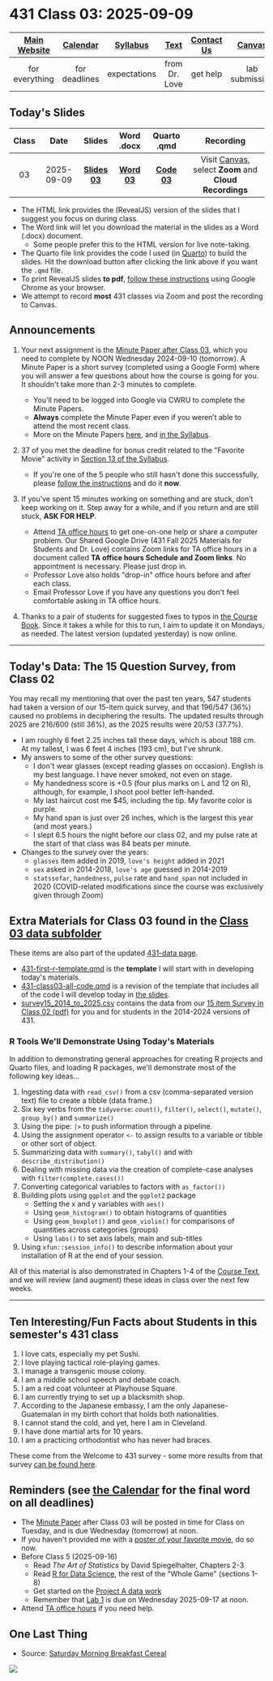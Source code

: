 # 431 Class 03: 2025-09-09

[Main Website](https://thomaselove.github.io/431-2025/) | [Calendar](https://thomaselove.github.io/431-2025/calendar.html) | [Syllabus](https://thomaselove.github.io/431-syllabus-2025/) | [Text](https://thomaselove.github.io/431-book/) | [Contact Us](https://thomaselove.github.io/431-2025/contact.html) | [Canvas](https://canvas.case.edu) | [Data and Code](https://github.com/THOMASELOVE/431-data)
:-----------: | :--------------: | :----------: | :---------: | :-------------: | :-----------: | :------------:
for everything | for deadlines | expectations | from Dr. Love | get help | lab submission | for downloads

## Today's Slides

Class | Date | Slides | Word .docx | Quarto .qmd | Recording
:---: | :--------: | :------: | :------: | :------: | :-------------:
03 | 2025-09-09 | **[Slides 03](https://thomaselove.github.io/431-slides-2025/class03.html)** | **[Word 03](https://thomaselove.github.io/431-slides-2025/class03w.docx)** | **[Code 03](https://github.com/THOMASELOVE/431-slides-2025/blob/main/class03.qmd)** | Visit [Canvas](https://canvas.case.edu/), select **Zoom** and **Cloud Recordings**

- The HTML link provides the (RevealJS) version of the slides that I suggest you focus on during class.
- The Word link will let you download the material in the slides as a Word (.docx) document.
    - Some people prefer this to the HTML version for live note-taking.
- The Quarto file link provides the code I used (in [Quarto](https://quarto.org/)) to build the slides. Hit the download button after clicking the link above if you want the `.qmd` file.
- To print RevealJS slides **to pdf**, [follow these instructions](https://quarto.org/docs/presentations/revealjs/presenting.html#print-to-pdf) using Google Chrome as your browser.
- We attempt to record **most** 431 classes via Zoom and post the recording to Canvas.


## Announcements

1. Your next assignment is the [Minute Paper after Class 03](https://bit.ly/431-2025-minute-03), which you need to complete by NOON Wednesday 2024-09-10 (tomorrow). A Minute Paper is a short survey (completed using a Google Form) where you will answer a few questions about how the course is going for you. It shouldn't take more than 2-3 minutes to complete.
    - You'll need to be logged into Google via CWRU to complete the Minute Papers. 
    - **Always** complete the Minute Paper even if you weren’t able to attend the most recent class. 
    - More on the Minute Papers [here](https://github.com/THOMASELOVE/431-minute-2025), and [in the Syllabus](https://thomaselove.github.io/431-syllabus-2025/10_assignments.html#minute-papers).

2. 37 of you met the deadline for bonus credit related to the "Favorite Movie" activity in [Section 13 of the Syllabus](https://thomaselove.github.io/431-syllabus-2025/13_movies.html). 
    - If you're one of the 5 people who still hasn't done this successfully, please [follow the instructions](https://thomaselove.github.io/431-syllabus-2025/13_movies.html) and do it **now**.

3. If you’ve spent 15 minutes working on something and are stuck, don’t keep working on it. Step away for a while, and if you return and are still stuck, **ASK FOR HELP**.
    - Attend [TA office hours](https://thomaselove.github.io/431-2025/contact.html) to get one-on-one help or share a computer problem. Our Shared Google Drive (431 Fall 2025 Materials for Students and Dr. Love) contains Zoom links for TA office hours in a document called **TA office hours Schedule and Zoom links**. No appointment is necessary. Please just drop in.
    - Professor Love also holds "drop-in" office hours before and after each class.
    - Email Professor Love if you have any questions you don't feel comfortable asking in TA office hours.

4. Thanks to a pair of students for suggested fixes to typos in [the Course Book](https://thomaselove.github.io/431-book/). Since it takes a while for this to run, I aim to update it on Mondays, as needed. The latest version (updated yesterday) is now online.

-------

## Today's Data: The 15 Question Survey, from Class 02

You may recall my mentioning that over the past ten years, 547 students had taken a version of our 15-item quick survey, and that 196/547 (36%) caused no problems in deciphering the results. The updated results through 2025 are 216/600 (still 36%), as the 2025 results were 20/53 (37.7%).

- I am roughly 6 feet 2.25 inches tall these days, which is about 188 cm. At my tallest, I was 6 feet 4 inches (193 cm), but I've shrunk.
- My answers to some of the other survey questions:
    - I don't wear glasses (except reading glasses on occasion). English is my best language. I have never smoked, not even on stage.
    - My handedness score is +0.5 (four plus marks on L and 12 on R), although, for example, I shoot pool better left-handed.
    - My last haircut cost me $45, including the tip. My favorite color is purple.
    - My hand span is just over 26 inches, which is the largest this year (and most years.)
    - I slept 6.5 hours the night before our class 02, and my pulse rate at the start of that class was 84 beats per minute.
- Changes to the survey over the years:
    - `glasses` item added in 2019, `love's height` added in 2021
    - `sex` asked in 2014-2018, `love's age` guessed in 2014-2019
    - `statssofar`, `handedness`, `pulse` rate and `hand_span` not included in 2020 (COVID-related modifications since the course was exclusively given through Zoom)

## Extra Materials for Class 03 found in the [Class 03 data subfolder](https://github.com/THOMASELOVE/431-classes-2025/tree/main/class03/data)

These items are also part of the updated [431-data page](https://github.com/THOMASELOVE/431-data).

- [431-first-r-template.qmd](data/431-first-r-template.qmd) is the **template** I will start with in developing today's materials.
- [431-class03-all-code.qmd](data/431-class03-allcode.qmd) is a revision of the template that includes all of the code I will develop today in [the slides](https://thomaselove.github.io/431-slides-2024/class03.html).
- [survey15_2014_to_2025.csv](data/survey15_2014_to_2025.csv) contains the data from our [15 item Survey in Class 02 (pdf)](https://github.com/THOMASELOVE/431-classes-2025/blob/main/class02/431_surveyhandout_1perstudent_2025-09-04.pdf) for you and for students in the 2014-2024 versions of 431.

### R Tools We'll Demonstrate Using Today's Materials

In addition to demonstrating general approaches for creating R projects and Quarto files, and loading R packages, we'll demonstrate most of the following key ideas...

1. Ingesting data with `read_csv()` from a csv (comma-separated version text) file to create a tibble (data frame.)
2. Six key verbs from the `tidyverse`: `count()`, `filter()`, `select()`, `mutate()`, `group_by()` and `summarize()`
3. Using the pipe: `|>` to push information through a pipeline.
4. Using the assignment operator `<-` to assign results to a variable or tibble or other sort of object.
5. Summarizing data with `summary()`, `tabyl()` and with `describe_distribution()`
6. Dealing with missing data via the creation of complete-case analyses with `filter(complete.cases())`
7. Converting categorical variables to factors with `as_factor())`
8. Building plots using `ggplot` and the `ggplot2` package
    - Setting the x and y variables with `aes()`
    - Using `geom_histogram()` to obtain histograms of quantities
    - Using `geom_boxplot()` and `geom_violin()` for comparisons of quantities across categories (groups)
    - Using `labs()` to set axis labels, main and sub-titles
9. Using `xfun::session_info()` to describe information about your installation of R at the end of your session.

All of this material is also demonstrated in Chapters 1-4 of the [Course Text](https://thomaselove.github.io/431-book/), and we will review (and augment) these ideas in class over the next few weeks.

---------

## Ten Interesting/Fun Facts about Students in this semester's 431 class

1. I love cats, especially my pet Sushi.
2. I love playing tactical role-playing games.
3. I manage a transgenic mouse colony.
4. I am a middle school speech and debate coach.
5. I am a red coat volunteer at Playhouse Square.
6. I am currently trying to set up a blacksmith shop.
7. According to the Japanese embassy, I am the only Japanese-Guatemalan in my birth cohort that holds both nationalities.
8. I cannot stand the cold, and yet, here I am in Cleveland.
9. I have done martial arts for 10 years.
10. I am a practicing orthodontist who has never had braces.

These come from the Welcome to 431 survey - some more results from that survey [can be found here](https://github.com/THOMASELOVE/431-classes-2025/blob/main/class02/welcome_report.md).

## Reminders (see [the Calendar](https://thomaselove.github.io/431-2025/calendar.html) for the final word on all deadlines)

- The [Minute Paper](https://github.com/THOMASELOVE/431-minute-2025/tree/main) after Class 03 will be posted in time for Class on Tuesday, and is due Wednesday (tomorrow) at noon.    
- If you haven't provided me with a [poster of your favorite movie](https://thomaselove.github.io/431-syllabus-2025/13_movies.html), do so now.
- Before Class 5 (2025-09-16)
    - Read *The Art of Statistics* by David Spiegelhalter, Chapters 2-3
    - Read [R for Data Science](https://r4ds.hadley.nz/), the rest of the "Whole Game" (sections 1-8)
    - Get started on the [Project A data work](https://thomaselove.github.io/431-projectA-2025/)
    - Remember that [Lab 1](https://github.com/THOMASELOVE/431-labs-2025) is due on Wednesday 2025-09-17 at noon.
- Attend [TA office hours](https://thomaselove.github.io/431-2025/contact.html#ta-office-hours) if you need help.     

## One Last Thing

- Source: [Saturday Morning Breakfast Cereal](http://www.smbc-comics.com/comic/dogs-4)

![](smbc-dogs4.png)
